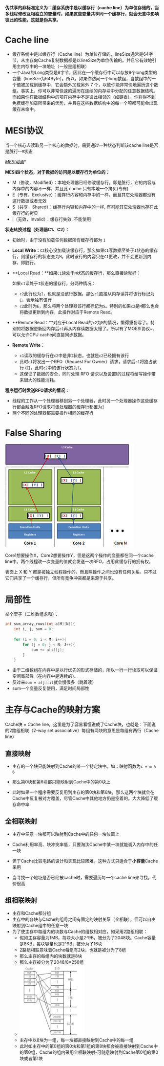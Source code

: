 **伪共享的非标准定义为：缓存系统中是以缓存行（cache line）为单位存储的，当多线程修改互相独立的变量时，如果这些变量共享同一个缓存行，就会无意中影响彼此的性能，这就是伪共享。**

# Cache line

- 缓存系统中是以缓存行（Cache line）为单位存储的，lineSize通常是64字节，从主存向Cache复制数据都是以lineSize为单位传输的。并且它有效地引用主内存中的一块地址（一般是组相联）
- 一个Java的Long类型是8字节，因此在一个缓存行中可以存放8个long类型的变量（lineSize为64Byte）。所以，如果你访问一个long数组，当数组中的一个值被加载到缓存中，它会额外加载另外 7 个，以致你能非常快地遍历这个数组。事实上，你可以非常快速的遍历在连续的内存块中分配的任意数据结构。而如果你在数据结构中的项在内存中不是彼此相邻的（如链表），你将得不到免费缓存加载所带来的优势，并且在这些数据结构中的每一个项都可能会出现缓存未命中。

# MESI协议

当一个核心去读取另一个核心的数据时，需要通过一种状态判断该cache line是否是脏行--`M`状态

*[MESI动画](https://www.scss.tcd.ie/Jeremy.Jones/VivioJS/caches/MESI.htm)**

**MESI四个状态，对于数据的访问是以缓存行为单位的：**

- M（修改，Modified）：本地处理器已经修改缓存行，即是脏行，它的内容与内存中的内容不一样，并且此 cache 只有本地一个拷贝(专有)
- E（专有，Exclusive）：缓存行内容和内存中的一样，而且其它处理器都没有这行数据或者无效
- S（共享，Shared）：缓存行内容和内存中的一样, 有可能其它处理器也存在此缓存行的拷贝
- I（无效，Invalid）：缓存行失效, 不能使用

**状态转换过程（处理器C1、C2）：**

- 初始时，由于没有加载任何数据所有缓存行都为 `I`

- **Local Write：**`C2`核心没加载该缓存行，那么如果`C1`写数据至处于`I`状态的缓存行，则缓存行的状态变为`M`。此时该行的内容只在`C1`更改，并不会更新到内存，即脏行。

- **Local Read：**如果`C1`读处于`M`状态的缓存行，那么直接读就好；

  如果`c1`读处于`I`状态的缓存行，分两种情况：

  - `c2`此行也为`I`，也就是没该行数据，那么`c1`直接从内存读并将该行标记为`E`，表示独有该行
  - `c2`此时为`E`，那么将两个处理器该行都标记为`S`。特别的如果`c2`是`M`那么也会将数据更新到内存，此操作对应于Remote Read。

- **Remote Read：**对应于Local Read的`c2`为`M`的情况，懒得重复写了。特别的将数据更新回内存后`c1`再从内存读数据太慢了。所以有了MOESI协议~，可以允许CPU cache间直接同步数据。

- **Remote Write：**

  - `c1`读取的缓存行在`c2`中是非`I`状态，也就是`c2`已经拥有该行
  - 此时`c1`将发出一个RFO（Request For Owner）请求，请求后`c1`将独占该行 (`E`)，此时`c2`中的该行状态为`I`。
  - 这保证了数据的安全，同时处理 RFO 请求以及设置I的过程将给写操作带来很大的性能消耗。

**程序运行时发送RFO请求的情况：**

- 线程的工作从一个处理器移到另一个处理器，此时另一个处理器操作这些缓存行都会触发RFO请求将该处理器的缓存行都置为`I`
- 两个不同的处理器都需要操作相同的缓存行

# False Sharing

<img src="图片/image-20200705150328118.png" alt="image-20200705150328118" style="zoom:50%;" />

Core1想要操作X，Core2想要操作Y，但是这两个操作的变量都在同一个cache line中。两个线程改一次变量的值就会发送一次RFO，占用此缓存行的拥有权。

表面上 X 和 Y 都是被独立线程操作的，而且两操作之间也没有任何关系。只不过它们共享了一个缓存行，但所有竞争冲突都是来源于共享。

# 局部性

举个栗子（二维数组求和）：

```c
int sum_array_rows(int a[M][N]){
    int i, j, sum = 0;
    
    for (i = 0; i < M; i++){
        for (j = 0; j < N; J++){
            sum += a[i][j];
        }
    }
```

- 由于二维数组在内存中是以行优先的形式存储的，所以一行一行读取可以保证空间局部性（在内存中是连续的）。
- 反过来`sum = a[j][i]`就会慢很多（跳着读）
- sum一个变量反复使用，满足时间局部性

# 主存与Cache的映射方案

Cache块 = Cache line，这里是为了容易看懂说成了Cache块，也就是：下面说的2路组相联（2-way set associative）每组有两块的意思是每组有两行（Cache line）

## 直接映射

- 主存的一个块只能映射到Cache的某一个特定块中。如：映射函数为`c = m % 6`

- 那么第0块和第6块都只能映射到Cache中的第0块上
- 此时如果一个程序需要反复用到主存的第0块和第6块，那么这两个块就会在Cache中反复被对方覆盖，尽管Cache中其他地方仍是空着的。大大降低了缓存命中率

## 全相联映射

- 主存中任意一块都可以映射到Cache中的任何一块位置上

- Cache利用率高、块冲突率低，只要淘汰Cache中某一块就能调入内存中的任一块
- 但于Cache比较电路的设计和实现比较困难，这种方式只适合于**小容量**Cache采用
- 当寻找一个地址是否已经被cache时，需要遍历每一个cache line来寻找，代价很高

## 组相联映射

- 主存和Cache都分组
- 主存中的各块与Cache的组号之间有固定的映射关系（全相联），但可以自由映射到Cache组中的任意一块
- 为了使主存中每组内的块数与Cache的组数相对应，如采用2路组相联：
  - 假如主存容量为1MB，每块大小是2^9B，被分为了2048块。Cache容量是8KB，每块容量也是2^9B，被分为了16块
  - 2路组相联意味着Cache每组有2块，也就是被分为了8组
  - 那么主存的每组内的块数就是8块
  - 那么主存被分为了2048/8=256组
  - <img src="图片/image-20200705183250845.png" alt="image-20200705183250845" style="zoom:50%;" />
  - 主存中以8块为一组，每一块都直接映射到Cache中的每一组
  - 此时如主存中的第0组的第0块和第1组的第8块都会被直接映射到Cache中的第0组，Cache的组内采用全相联映射-可随意映射到Cache第0组的第0块或者第1块

